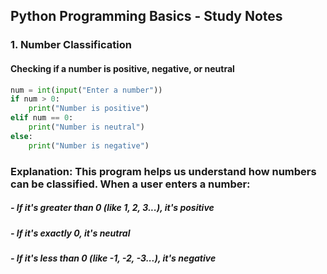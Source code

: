 ## Python Programming Basics - Study Notes
### 1. Number Classification
#### Checking if a number is positive, negative, or neutral

```python
num = int(input("Enter a number"))
if num > 0:
    print("Number is positive")
elif num == 0:
    print("Number is neutral")
else:
    print("Number is negative")
```

### Explanation: This program helps us understand how numbers can be classified. When a user enters a number:
##### - If it's greater than 0 (like 1, 2, 3...), it's positive
##### - If it's exactly 0, it's neutral
##### - If it's less than 0 (like -1, -2, -3...), it's negative